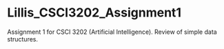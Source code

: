 # Lillis_CSCI3202_Assignment1
Assignment 1 for CSCI 3202 (Artificial Intelligence). Review of simple data structures.

